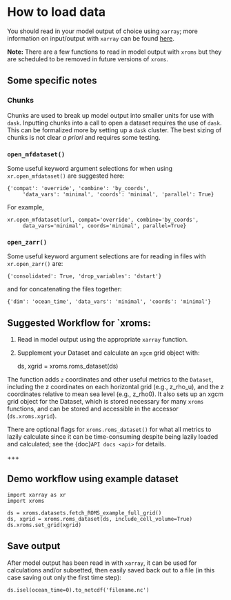 
# How to load data

You should read in your model output of choice using `xarray`; more information on input/output with `xarray` can be found [here](https://docs.xarray.dev/en/stable/user-guide/io.html).

**Note:** There are a few functions to read in model output with `xroms` but they are scheduled to be removed in future versions of `xroms`.

## Some specific notes

### Chunks

Chunks are used to break up model output into smaller units for use with `dask`. Inputting chunks into a call to open a dataset requires the use of `dask`. This can be formalized more by setting up a `dask` cluster. The best sizing of chunks is not clear *a priori* and requires some testing.

### `open_mfdataset()`

Some useful keyword argument selections for when using `xr.open_mfdataset()` are suggested here:

    {'compat': 'override', 'combine': 'by_coords',
         'data_vars': 'minimal', 'coords': 'minimal', 'parallel': True}

For example,

    xr.open_mfdataset(url, compat='override', combine='by_coords',
         data_vars='minimal', coords='minimal', parallel=True}

### `open_zarr()`

Some useful keyword argument selections are for reading in files with `xr.open_zarr()` are:

    {'consolidated': True, 'drop_variables': 'dstart'}

and for concatenating the files together:

    {'dim': 'ocean_time', 'data_vars': 'minimal', 'coords': 'minimal'}


## Suggested Workflow for `xroms:

1. Read in model output using the appropriate `xarray` function.
2. Supplement your Dataset and calculate an `xgcm` grid object with:

    ds, xgrid = xroms.roms_dataset(ds)

The function adds `z` coordinates and other useful metrics to the `Dataset`, including the z coordinates on each horizontal grid (e.g., z_rho_u), and the z coordinates relative to mean sea level (e.g., z_rho0). It also sets up an xgcm grid object for the Dataset, which is stored necessary for many `xroms` functions, and can be stored and accessible in the accessor (`ds.xroms.xgrid`).

There are optional flags for `xroms.roms_dataset()` for what all metrics to lazily calculate since it can be time-consuming despite being lazily loaded and calculated; see the {doc}`API docs <api>` for details.

+++

## Demo workflow using example dataset

```
import xarray as xr
import xroms

ds = xroms.datasets.fetch_ROMS_example_full_grid()
ds, xgrid = xroms.roms_dataset(ds, include_cell_volume=True)
ds.xroms.set_grid(xgrid)
```

## Save output

After model output has been read in with `xarray`, it can be used for calculations and/or subsetted, then easily saved back out to a file (in this case saving out only the first time step):

    ds.isel(ocean_time=0).to_netcdf('filename.nc')
